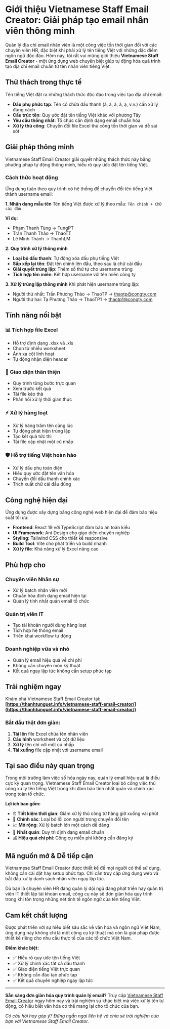 # Giới thiệu Vietnamese Staff Email Creator: Giải pháp tạo email nhân viên thông minh

Quản lý địa chỉ email nhân viên là một công việc tốn thời gian đối với các chuyên viên HR, đặc biệt khi phải xử lý tên tiếng Việt với những đặc điểm ngôn ngữ độc đáo. Hôm nay, tôi rất vui mừng giới thiệu **Vietnamese Staff Email Creator** - một ứng dụng web chuyên biệt giúp tự động hóa quá trình tạo địa chỉ email chuẩn từ tên nhân viên tiếng Việt.

## Thử thách trong thực tế

Tên tiếng Việt đặt ra những thách thức độc đáo trong việc tạo địa chỉ email:

- **Dấu phụ phức tạp**: Tên có chứa dấu thanh (á, à, ả, ã, ạ, v.v.) cần xử lý đúng cách
- **Cấu trúc tên**: Quy ước đặt tên tiếng Việt khác với phương Tây
- **Yêu cầu thống nhất**: Tổ chức cần định dạng email chuẩn hóa
- **Xử lý thủ công**: Chuyển đổi file Excel thủ công tốn thời gian và dễ sai sót

## Giải pháp thông minh

Vietnamese Staff Email Creator giải quyết những thách thức này bằng phương pháp tự động thông minh, hiểu rõ quy ước đặt tên tiếng Việt.

### Cách thức hoạt động

Ứng dụng tuân theo quy trình có hệ thống để chuyển đổi tên tiếng Việt thành username email:

**1. Nhận dạng mẫu tên**
Tên tiếng Việt được xử lý theo mẫu: `Tên chính + Chữ cái đầu`

**Ví dụ:**
- Phạm Thanh Tùng → TungPT
- Trần Thanh Thảo → ThaoTT  
- Lê Minh Thành → ThanhLM

**2. Quy trình xử lý thông minh**
- **Loại bỏ dấu thanh**: Tự động xóa dấu phụ tiếng Việt
- **Sắp xếp lại tên**: Đặt tên chính lên đầu, theo sau là chữ cái đầu
- **Giải quyết trùng lặp**: Thêm số thứ tự cho username trùng
- **Tích hợp tên miền**: Kết hợp username với tên miền công ty

**3. Xử lý trùng lặp thông minh**
Khi phát hiện username trùng lặp:
- Người thứ nhất: Trần Phương Thảo → ThaoTP → thaotp@congty.com
- Người thứ hai: Tạ Phương Thảo → ThaoTP1 → thaotp1@congty.com

## Tính năng nổi bật

### 📊 Tích hợp file Excel
- Hỗ trợ định dạng .xlsx và .xls
- Chọn từ nhiều worksheet
- Ánh xạ cột linh hoạt
- Tự động nhận diện header

### 🎯 Giao diện thân thiện
- Quy trình từng bước trực quan
- Xem trước kết quả
- Tải file kéo thả
- Phản hồi xử lý thời gian thực

### ⚡ Xử lý hàng loạt
- Xử lý hàng trăm tên cùng lúc
- Tự động phát hiện trùng lặp
- Tạo kết quả tức thì
- Tải file cập nhật một cú nhấp

### 🛡️ Hỗ trợ tiếng Việt hoàn hảo
- Xử lý dấu phụ toàn diện
- Hiểu quy ước đặt tên văn hóa
- Chuyển đổi dấu thanh chính xác
- Trích xuất chữ cái đầu đúng

## Công nghệ hiện đại

Ứng dụng được xây dựng bằng công nghệ web hiện đại để đảm bảo hiệu suất tối ưu:

- **Frontend**: React 19 với TypeScript đảm bảo an toàn kiểu
- **UI Framework**: Ant Design cho giao diện chuyên nghiệp  
- **Styling**: Tailwind CSS cho thiết kế responsive
- **Build Tool**: Vite cho phát triển và build nhanh
- **Xử lý file**: Khả năng xử lý Excel nâng cao

## Phù hợp cho

### Chuyên viên Nhân sự
- Xử lý batch nhân viên mới
- Chuẩn hóa định dạng email hiện tại
- Quản lý tính nhất quán email tổ chức

### Quản trị viên IT
- Tạo tài khoản người dùng hàng loạt
- Tích hợp hệ thống email
- Triển khai workflow tự động

### Doanh nghiệp vừa và nhỏ
- Quản lý email hiệu quả về chi phí
- Không cần chuyên môn kỹ thuật
- Kết quả ngay lập tức không cần setup phức tạp

## Trải nghiệm ngay

Khám phá Vietnamese Staff Email Creator tại:
**[https://thanhtunguet.info/vietnamese-staff-email-creator/](https://thanhtunguet.info/vietnamese-staff-email-creator/)**

### Bắt đầu thật đơn giản:

1. **Tải lên** file Excel chứa tên nhân viên
2. **Cấu hình** worksheet và cột dữ liệu
3. **Xử lý** tên chỉ với một cú nhấp
4. **Tải xuống** file cập nhật với username email

## Tại sao điều này quan trọng

Trong môi trường làm việc số hóa ngày nay, quản lý email hiệu quả là điều cực kỳ quan trọng. Vietnamese Staff Email Creator loại bỏ công việc thủ công xử lý tên tiếng Việt trong khi đảm bảo tính nhất quán và chính xác trong toàn tổ chức.

**Lợi ích bao gồm:**
- ⏰ **Tiết kiệm thời gian**: Giảm xử lý thủ công từ hàng giờ xuống vài phút
- 🎯 **Chính xác**: Loại bỏ lỗi con người trong chuyển đổi tên
- 📈 **Mở rộng**: Xử lý batch lớn một cách dễ dàng
- 🔄 **Nhất quán**: Duy trì định dạng email chuẩn
- 💰 **Hiệu quả chi phí**: Công cụ miễn phí không cần đăng ký

## Mã nguồn mở & Dễ tiếp cận

Vietnamese Staff Email Creator được thiết kế để mọi người có thể sử dụng, không cần cài đặt hay setup phức tạp. Chỉ cần truy cập ứng dụng web và bắt đầu xử lý danh sách nhân viên ngay lập tức.

Dù bạn là chuyên viên HR đang quản lý đội ngũ đang phát triển hay quản trị viên IT thiết lập tài khoản email, công cụ này sẽ đơn giản hóa quy trình trong khi tôn trọng những nét tinh tế ngôn ngữ của tên tiếng Việt.

## Cam kết chất lượng

Được phát triển với sự hiểu biết sâu sắc về văn hóa và ngôn ngữ Việt Nam, ứng dụng này không chỉ là một công cụ kỹ thuật mà còn là giải pháp được thiết kế riêng cho nhu cầu thực tế của các tổ chức Việt Nam.

**Điểm khác biệt:**
- ✅ Hiểu rõ quy ước tên tiếng Việt
- ✅ Xử lý chính xác tất cả dấu thanh
- ✅ Giao diện tiếng Việt trực quan
- ✅ Không cần đào tạo phức tạp
- ✅ Kết quả chuyên nghiệp ngay lập tức

---

**Sẵn sàng đơn giản hóa quy trình quản lý email?** Truy cập [Vietnamese Staff Email Creator](https://thanhtunguet.info/vietnamese-staff-email-creator/) ngay hôm nay và trải nghiệm sự khác biệt mà việc xử lý tên tự động, có hiểu biết văn hóa có thể mang lại cho tổ chức của bạn.

*Có câu hỏi hay góp ý? Đừng ngần ngại liên hệ và chia sẻ trải nghiệm của bạn với Vietnamese Staff Email Creator.*